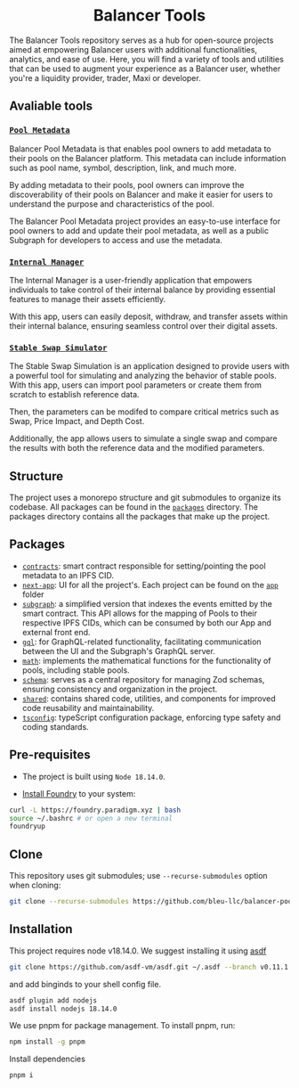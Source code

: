 # <h1 align="center"> Balancer Tools </h1>

The Balancer Tools repository serves as a hub for open-source projects aimed at empowering Balancer users with additional functionalities, analytics, and ease of use. Here, you will find a variety of tools and utilities that can be used to augment your experience as a Balancer user, whether you're a liquidity provider, trader, Maxi or developer.

## Avaliable tools

### [`Pool Metadata`](./packages/next-app/src/app/metadata/)

Balancer Pool Metadata is that enables pool owners to add metadata to their pools on the Balancer platform. This metadata can include information such as pool name, symbol, description, link, and much more.

By adding metadata to their pools, pool owners can improve the discoverability of their pools on Balancer and make it easier for users to understand the purpose and characteristics of the pool.

The Balancer Pool Metadata project provides an easy-to-use interface for pool owners to add and update their pool metadata, as well as a public Subgraph for developers to access and use the metadata.

### [`Internal Manager`](./packages/next-app/src/app/internalmanager/)

The Internal Manager is a user-friendly application that empowers individuals to take control of their internal balance by providing essential features to manage their assets efficiently.

With this app, users can easily deposit, withdraw, and transfer assets within their internal balance, ensuring seamless control over their digital assets.

### [`Stable Swap Simulator`](./packages/next-app/src/app/stableswapsimulator/)

The Stable Swap Simulation is an application designed to provide users with a powerful tool for simulating and analyzing the behavior of stable pools. With this app, users can import pool parameters or create them from scratch to establish reference data.

Then, the parameters can be modifed to compare critical metrics such as Swap, Price Impact, and Depth Cost.

Additionally, the app allows users to simulate a single swap and compare the results with both the reference data and the modified parameters.

## Structure

The project uses a monorepo structure and git submodules to organize its codebase. All packages can be found in the [`packages`](./packages) directory. The packages directory contains all the packages that make up the project.

## Packages

- [`contracts`](./packages/contracts): smart contract responsible for setting/pointing the pool metadata to an IPFS CID.
- [`next-app`](./packages/next-app): UI for all the project's. Each project can be found on the [`app`](./packages/next-app/src/app) folder
- [`subgraph`](./packages/subgraph): a simplified version that indexes the events emitted by the smart contract. This API allows for the mapping of Pools to their respective IPFS CIDs, which can be consumed by both our App and external front end.
- [`gql`](./packages/gql): for GraphQL-related functionality, facilitating communication between the UI and the Subgraph's GraphQL server.
- [`math`](./packages/math): implements the mathematical functions for the functionality of pools, including stable pools.
- [`schema`](./packages/schema): serves as a central repository for managing Zod schemas, ensuring consistency and organization in the project.
- [`shared`](./packages/shared): contains shared code, utilities, and components for improved code reusability and maintainability.
- [`tsconfig`](./packages/tsconfig): typeScript configuration package, enforcing type safety and coding standards.

## Pre-requisites

- The project is built using `Node 18.14.0`.

- [Install Foundry](https://book.getfoundry.sh/getting-started/installation) to your system:

```bash
curl -L https://foundry.paradigm.xyz | bash
source ~/.bashrc # or open a new terminal
foundryup
```

## Clone

This repository uses git submodules; use `--recurse-submodules` option when cloning:

```bash
git clone --recurse-submodules https://github.com/bleu-llc/balancer-pool-metadata.git
```

## Installation

This project requires node v18.14.0. We suggest installing it using [asdf](https://asdf-vm.com/)

```bash
git clone https://github.com/asdf-vm/asdf.git ~/.asdf --branch v0.11.1
```

and add binginds to your shell config file.

```bash
asdf plugin add nodejs
asdf install nodejs 18.14.0
```

We use pnpm for package management. To install pnpm, run:

```bash
npm install -g pnpm
```

Install dependencies

```bash
pnpm i
```
